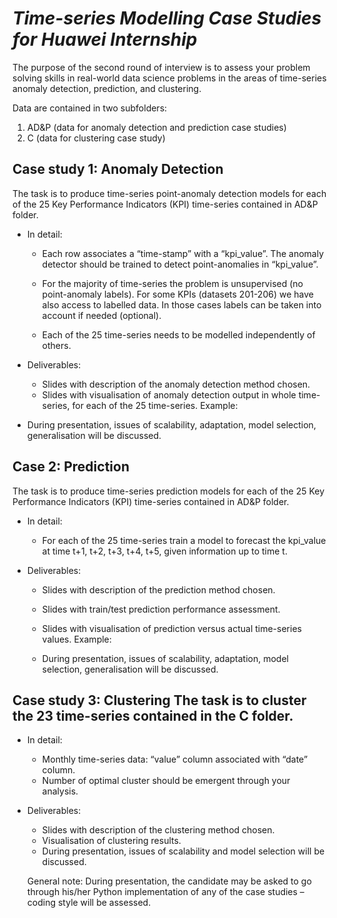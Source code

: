 # ***Time-series Modelling Case Studies for Huawei Internship***

The purpose of the second round of interview is to assess your problem solving skills in real-world data science problems in the areas of time-series anomaly detection, prediction, and clustering. 

Data are contained in two subfolders: 

  1.	AD&P (data for anomaly detection and prediction case studies) 
  2.	C (data for clustering case study)



## **Case study 1: Anomaly Detection**
The task is to produce time-series point-anomaly detection models for each of the 25 Key Performance Indicators (KPI) time-series contained in AD&P folder. 
- In detail: 
  -	Each row associates a “time-stamp” with a “kpi_value”. The anomaly detector should be trained to detect point-anomalies in “kpi_value”. 

  -	For the majority of time-series the problem is unsupervised (no point-anomaly labels). For some KPIs (datasets 201-206) we have also access to labelled data. In those cases labels can be taken into account if needed (optional). 

  -	Each of the 25 time-series needs to be modelled independently of others.
  
- Deliverables: 
  -	Slides with description of the anomaly detection method chosen. 
  -	Slides with visualisation of anomaly detection output in whole time-series, for each of the 25 time-series. Example: 


-	During presentation, issues of scalability, adaptation, model selection, generalisation will be discussed.



## Case 2: Prediction

The task is to produce time-series prediction models for each of the 25 Key Performance Indicators (KPI) time-series contained in AD&P folder. 
- In detail: 
  -	For each of the 25 time-series train a model to forecast the kpi_value at time t+1, t+2, t+3, t+4, t+5, given information up to time t.


- Deliverables: 
  -	Slides with description of the prediction method chosen. 
  -	Slides with train/test prediction performance assessment. 
  -	Slides with visualisation of prediction versus actual time-series values. Example: 
  
  
  -	During presentation, issues of scalability, adaptation, model selection, generalisation will be discussed.


## **Case study 3: Clustering The task is to cluster the 23 time-series contained in the C folder.**

- In detail: 
  -	Monthly time-series data: “value” column associated with “date” column. 
  -	Number of optimal cluster should be emergent through your analysis.

- Deliverables: 
  -	Slides with description of the clustering method chosen. 
  -	Visualisation of clustering results. 
  -	During presentation, issues of scalability and model selection will be discussed. 
  
  General note: During presentation, the candidate may be asked to go through his/her Python implementation of any of the case studies – coding style will be assessed.